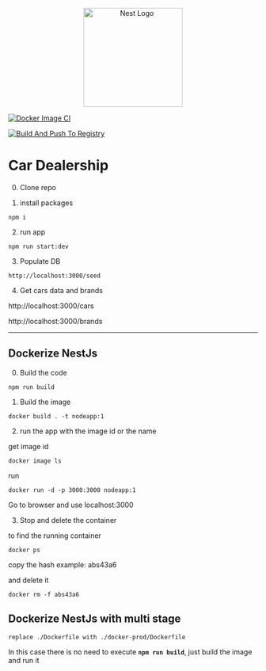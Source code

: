<p align="center">
  <a href="http://nestjs.com/" target="blank"><img src="https://nestjs.com/img/logo-small.svg" width="200" alt="Nest Logo" /></a>
</p>

[![Docker Image CI](https://github.com/36524760/car-dealership-api/actions/workflows/docker-image.yml/badge.svg?branch=main)](https://github.com/36524760/car-dealership-api/actions/workflows/docker-image.yml)

[![Build And Push To Registry](https://github.com/36524760/car-dealership-api/actions/workflows/push-img-to-acr.yml/badge.svg)](https://github.com/36524760/car-dealership-api/actions/workflows/push-img-to-acr.yml)

# Car Dealership

0. Clone repo

1. install packages
```
npm i
```

2. run app
```
npm run start:dev
```

3. Populate DB
```
http://localhost:3000/seed
```

4. Get cars data and brands

http://localhost:3000/cars

http://localhost:3000/brands

---

## Dockerize NestJs

0. Build the code

```
npm run build
```

1. Build the image

```
docker build . -t nodeapp:1
```

2. run the app with the image id or the name

  get image id
```
docker image ls
```
run 
```
docker run -d -p 3000:3000 nodeapp:1
```

Go to browser and use localhost:3000

3. Stop and delete the container

to find the running container
```
docker ps 
```
copy the hash example: abs43a6

and delete it

```
docker rm -f abs43a6
```


## Dockerize NestJs with multi stage
```
replace ./Dockerfile with ./docker-prod/Dockerfile
```

In this case there is no need to execute __`npm run build`__, just build the image and run it
